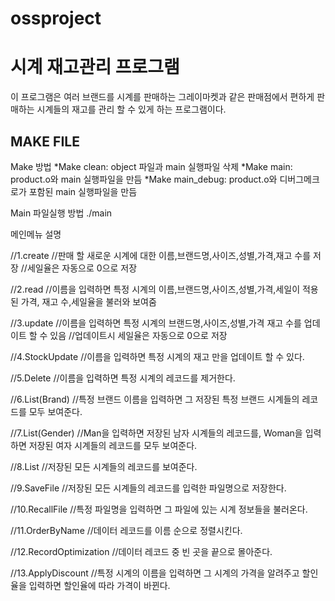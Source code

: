 # ossproject
# 시계 재고관리 프로그램 #
이 프로그램은 여러 브랜드를 시계를 판매하는 그레이마켓과 같은 판매점에서
편하게 판매하는 시계들의 재고를 관리 할 수 있게 하는 프로그램이다.
## MAKE FILE ##
Make 방법
        *Make clean: object 파일과 main 실행파일 삭제
        *Make main: product.o와 main 실행파일을 만듬
        *Make main_debug: product.o와 디버그메크로가 포함된 main 실행파일을 만듬

Main 파일실행 방법
        ./main

메인메뉴 설명

//1.create
//판매 할 새로운 시계에 대한 이름,브랜드명,사이즈,성별,가격,재고 수를 저장
//세일율은 자동으로 0으로 저장

//2.read
//이름을 입력하면 특정 시계의 이름,브랜드명,사이즈,성별,가격,세일이 적용된 가격, 재고 수,세일율을 불러와 보여줌

//3.update
//이름을 입력하면 특정 시계의 브랜드명,사이즈,성별,가격 재고 수를 업데이트 할 수 있음
//업데이트시 세일율은 자동으로 0으로 저장

//4.StockUpdate
//이름을 입력하면 특정 시계의 재고 만을 업데이트 할 수 있다.

//5.Delete
//이름을 입력하면 특정 시계의 레코드를 제거한다.

//6.List(Brand)
//특정 브랜드 이름을 입력하면 그 저장된 특정 브랜드 시계들의 레코드를 모두 보여준다.

//7.List(Gender)
//Man을 입력하면 저장된 남자 시계들의 레코드를, Woman을 입력하면 저장된 여자 시계들의 레코드를 모두 보여준다.

//8.List
//저장된 모든 시계들의 레코드를 보여준다.

//9.SaveFile
//저장된 모든 시계들의 레코드를 입력한 파일명으로 저장한다.

//10.RecallFile
//특정 파일명을 입력하면 그 파일에 있는 시계 정보들을 불러온다.

//11.OrderByName
//데이터 레코드를 이름 순으로 정렬시킨다.

//12.RecordOptimization
//데이터 레코드 중 빈 곳을 끝으로 몰아준다.

//13.ApplyDiscount
//특정 시계의 이름을 입력하면 그 시계의 가격을 알려주고 할인율을 입력하면 할인율에 따라 가격이 바뀐다.
